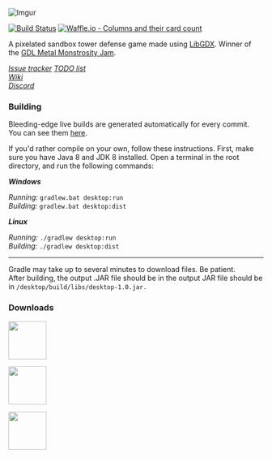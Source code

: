 ![Imgur](https://i.imgur.com/w4N0yhv.png)

[![Build Status](https://travis-ci.org/Anuken/Mindustry.svg?branch=master)](https://travis-ci.org/Anuken/Mindustry)
[![Waffle.io - Columns and their card count](https://badge.waffle.io/Anuken/Mindustry.svg?columns=all)](https://waffle.io/Anuken/Mindustry)


A pixelated sandbox tower defense game made using [LibGDX](https://libgdx.badlogicgames.com/). Winner of the [GDL Metal Monstrosity Jam](https://itch.io/jam/gdl---metal-monstrosity-jam).

_[Issue tracker](https://waffle.io/Anuken/Mindustry)_
_[TODO list](TODO.md)_  
_[Wiki](http://mindustry.wikia.com/wiki/Mindustry_Wiki)_  
_[Discord](https://discord.gg/r8BkXNd)_  

### Building

Bleeding-edge live builds are generated automatically for every commit. You can see them [here](https://github.com/Anuken/Mindustry/wiki).

If you'd rather compile on your own, follow these instructions.
First, make sure you have Java 8 and JDK 8 installed. Open a terminal in the root directory, and run the following commands:


**_Windows_**

_Running:_ `gradlew.bat desktop:run`  
_Building:_ `gradlew.bat desktop:dist`


**_Linux_**

_Running:_ `./gradlew desktop:run`  
_Building:_ `./gradlew desktop:dist`

---

Gradle may take up to several minutes to download files. Be patient. <br>
After building, the output .JAR file should be in the output JAR file should be in `/desktop/build/libs/desktop-1.0.jar.`

### Downloads

<a href="https://anuke.itch.io/mindustry"><img src="https://i.imgur.com/sk26hTV.png" width="auto" height="75"></a>

<a href="https://anuke.itch.io/mindustry"><img src="https://i.imgur.com/m7qHaFw.gif" width="auto" height="75"></a>

<a href="https://play.google.com/store/apps/details?id=io.anuke.mindustry&hl=en"><img src="https://i.imgur.com/8dF6l81.png" width="auto" height="75"></a>
